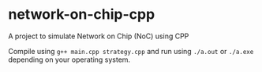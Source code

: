 # network-on-chip-cpp
A project to simulate Network on Chip (NoC) using CPP

Compile using `g++ main.cpp strategy.cpp` and run using `./a.out` or `./a.exe` depending on your operating system.
